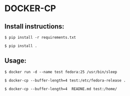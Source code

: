 # DOCKER-CP

## Install instructions:

 ```$ pip install -r requirements.txt```

 ```$ pip install .```

## Usage:
  
  ```$ docker run -d --name test fedora:25 /usr/bin/sleep ```

  ```$ docker-cp --buffer-length=4 test:/etc/fedora-release .```
  
  ```$ docker-cp --buffer-length=4  READNE.md test:/home/```